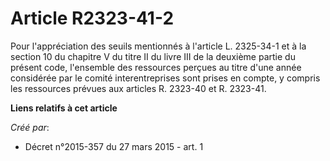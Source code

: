 # Article R2323-41-2

Pour l'appréciation des seuils mentionnés à l'article L. 2325-34-1 et à la section 10 du chapitre V du titre II du livre III
de la deuxième partie du présent code, l'ensemble des ressources perçues au titre d'une année considérée par le comité
interentreprises sont prises en compte, y compris les ressources prévues aux articles R. 2323-40 et R. 2323-41.

**Liens relatifs à cet article**

_Créé par_:

  - Décret n°2015-357 du 27 mars 2015 - art. 1
